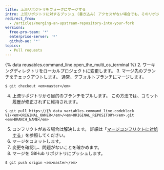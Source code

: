 ```yaml
---
title: 上流リポジトリをフォークにマージする
intro: 上流リポジトリに対するプッシュ (書き込み) アクセスがない場合でも、そのリポジトリから自分のフォークにコミットをプルできます。
redirect_from:
  - /articles/merging-an-upstream-repository-into-your-fork
versions:
  free-pro-team: '*'
  enterprise-server: '*'
  github-ae: '*'
topics:
  - Pull requests
---
```


{% data reusables.command_line.open_the_multi_os_terminal %}
2. ワーキングディレクトリをローカルプロジェクトに変更します。
3. マージ先のブランチをチェックアウトします。 通常、デフォルトブランチにマージします。
  ```shell
  $ git checkout <em>master</em>
  ```
4. 上流リポジトリから目的のブランチをプルします。 この方法では、コミット履歴が修正されずに維持されます。
  ```shell
  $ git pull https://{% data variables.command_line.codeblock %}/<em>ORIGINAL_OWNER</em>/<em>ORIGINAL_REPOSITORY</em>.git <em>BRANCH_NAME</em>
  ```
5. コンフリクトがある場合は解決します。 詳細は「[マージコンフリクトに対処する](/articles/addressing-merge-conflicts)」を参照してください。
6. マージをコミットします。
7. 変更を確認し、問題がないことを確かめます。
8. マージを GitHub リポジトリにプッシュします。
  ```shell
  $ git push origin <em>master</em>
  ```
